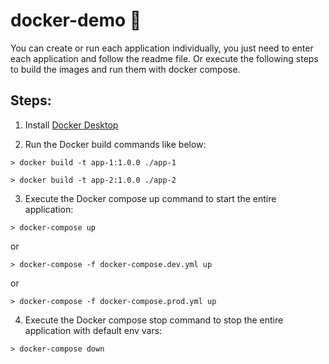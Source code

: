# docker-demo 🐳

You can create or run each application individually, you just need to enter each application and follow the readme file. Or
execute the following steps to build the images and run them with docker compose.

## Steps:

1. Install [Docker Desktop](https://docs.docker.com/get-docker/)

2. Run the Docker build commands like below:

```console
> docker build -t app-1:1.0.0 ./app-1
```

```console
> docker build -t app-2:1.0.0 ./app-2
```

3. Execute the Docker compose up command to start the entire application:

```console
> docker-compose up
```

or

```console
> docker-compose -f docker-compose.dev.yml up
```

or

```console
> docker-compose -f docker-compose.prod.yml up
```

4. Execute the Docker compose stop command to stop the entire application with default env vars:

```console
> docker-compose down
```
